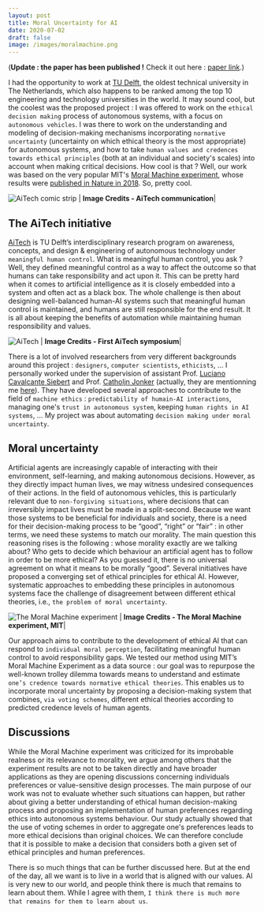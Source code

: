 ```yaml
---
layout: post
title: Moral Uncertainty for AI
date: 2020-07-02
draft: false
image: /images/moralmachine.png
---
```


(**Update : the paper has been published !** Check it out here : [paper link](https://www.frontiersin.org/articles/10.3389/fnrgo.2023.1147211/full).)

I had the opportunity to work at [TU Delft](https://www.tudelft.nl/), the oldest technical university in The Netherlands, which also happens to be ranked among the top 10 engineering and technology universities in the world. It may sound cool, but the coolest was the proposed project : I was offered to work on the `ethical decision making` process of autonomous systems, with a focus on `autonomous vehicles`. I was there to work on the understanding and modeling of decision-making mechanisms incorporating `normative uncertainty` (uncertainty on which ethical theory is the most appropriate) for autonomous systems, and how to take `human values and credences towards ethical principles` (both at an individual and society's scales) into account when making critical decisions. How cool is that ? Well, our work was based on the very popular MIT's [Moral Machine experiment](https://www.moralmachine.net/), whose results were [published in Nature in 2018](https://www.nature.com/articles/s41586-018-0637-6). So, pretty cool.


![AiTech comic strip](https://pbs.twimg.com/media/Fd0GOYKXgAAggJ8?format=jpg&name=large "AiTech comic strip. Fun but important stuff")
| <b>Image Credits - AiTech communication</b>|

## The AiTech initiative
[AiTech](https://www.tudelft.nl/aitech) is TU Delft’s interdisciplinary research program on awareness, concepts, and design & engineering of autonomous technology under `meaningful human control`. What is meaningful human control, you ask ? Well, they defined meaningful control as a way to affect the outcome so that humans can take responsibility and act upon it. This can be pretty hard when it comes to artificial intelligence as it is closely embedded into a system and often act as a black box. The whole challenge is then about designing well-balanced human-AI systems such that meaningful human control is maintained, and humans are still responsible for the end result. It is all about keeping the benefits of automation while maintaining human responsibility and values.

![AiTech](https://d2k0ddhflgrk1i.cloudfront.net/Websections/AiTech/NEW/IMG_6254.jpg "First AiTech symposium. Clearly some hot topics.")
| <b>Image Credits - First AiTech symposium</b>|

There is a lot of involved researchers from very different backgrounds around this project : `designers`, `computer scientists`, `ethicists`, ... I personally worked under the supervision of assistant Prof. [Luciano Cavalcante Siebert](https://www.tudelft.nl/ewi/over-de-faculteit/afdelingen/intelligent-systems/interactive-intelligence/people/current-group-members/luciano-cavalcante-siebert) and Prof. [Catholjn Jonker](https://catholijnjonker.nl/) (actually, they are mentionning me [here](https://www.tudelft.nl/aitech/output#:~:text=Supervision%20of%20internship%20(student%20from%C2%A0%20IMT%20Mines%20Ales%2C%20France)%20on%20%E2%80%9CEthical%20decision%20making%20for%20autonomous%20systems%20considering%20moral%20uncertainty%E2%80%9D%20%40EEMCS%20%2D%20Luciano%2C%20Catholijn)). They have developed several approaches to contribute to the field of `machine ethics` : `predictability of humain-AI interactions`, managing one's `trust in autonomous system`, keeping `human rights in AI systems`, ... My project was about automating `decision making under moral uncertainty`.

## Moral uncertainty
Artificial agents are increasingly capable of interacting with their environment, self-learning, and making autonomous decisions. However, as they directly impact human lives, we may witness undesired consequences of their actions. In the field of autonomous vehicles, this is particularly relevant due to `non-forgiving situations`, where decisions that can irreversibly impact lives must be made in a split-second. Because we want those systems to be beneficial for individuals and society, there is a need for their decision-making process to be “good”, “right” or “fair” : in other terms, we need these systems to match our morality. The main question this reasoning rises is the following : whose morality exactly are we talking about? Who gets to decide which behaviour an artificial agent has to follow in order to be more ethical? As you guessed it, there is no universal agreement on what it means to be morally “good”. Several initiatives have proposed a converging set of ethical principles for ethical AI. However, systematic approaches to embedding these principles in autonomous systems face the challenge of disagreement between different ethical theories, i.e., `the problem of moral uncertainty`.

![The Moral Machine experiment](https://upload.wikimedia.org/wikipedia/commons/3/37/Moral_Machine_Screenshot.png "The Moral Machine experiment. Tough choice, huh ?")
| <b>Image Credits - The Moral Machine experiment, MIT</b>|

Our approach aims to contribute to the development of ethical AI that can respond to `individual moral perception`, facilitating meaningful human control to avoid responsibility gaps. We tested our method using MIT’s Moral Machine Experiment as a data source : our goal was to repurpose the well-known trolley dilemma towards means to understand and estimate `one’s credence towards normative ethical theories`. This enables us to incorporate moral uncertainty by proposing a decision-making system that combines, `via voting schemes`, different ethical theories according to predicted credence levels of human agents.

## Discussions
While the Moral Machine experiment was criticized for its improbable realness or its relevance to morality, we argue among others that the experiment results are not to be taken directly and have broader applications as they are opening discussions concerning individuals preferences or value-sensitive design processes. The main purpose of our work was not to evaluate whether such situations can happen, but rather about giving a better understanding of ethical human decision-making process and proposing an implementation of human preferences regarding ethics into autonomous systems behaviour. Our study actually showed that the use of voting schemes in order to aggregate one's preferences leads to more ethical decisions than original choices. We can therefore conclude that it is possible to make a decision that considers both a given set of ethical principles and human preferences.

There is so much things that can be further discussed here. But at the end of the day, all we want is to live in a world that is aligned with our values. AI is very new to our world, and people think there is much that remains to learn about them. While I agree with them, `I think there is much more that remains for them to learn about us`.